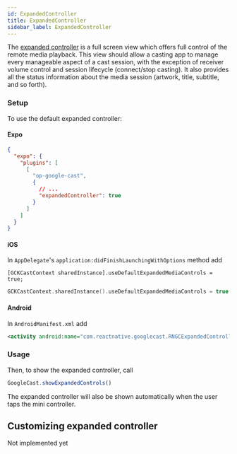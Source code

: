 ```yaml
---
id: ExpandedController
title: ExpandedController
sidebar_label: ExpandedController
---
```


The [expanded controller](https://developers.google.com/cast/docs/design_checklist/sender#sender-expanded-controller) is a full screen view which offers full control of the remote media playback. This view should allow a casting app to manage every manageable aspect of a cast session, with the exception of receiver volume control and session lifecycle (connect/stop casting). It also provides all the status information about the media session (artwork, title, subtitle, and so forth).

### Setup

To use the default expanded controller:

#### Expo

```json
{
  "expo": {
    "plugins": [
      [
        "op-google-cast",
        {
          // ...
          "expandedController": true
        }
      ]
    ]
  }
}
```

#### iOS

In `AppDelegate`'s `application:didFinishLaunchingWithOptions` method add

<!--DOCUSAURUS_CODE_TABS-->
<!--Objective-C-->

```obj-c
[GCKCastContext sharedInstance].useDefaultExpandedMediaControls = true;
```

<!--Swift-->

```swift
GCKCastContext.sharedInstance().useDefaultExpandedMediaControls = true
```

<!--END_DOCUSAURUS_CODE_TABS-->

#### Android

In `AndroidManifest.xml` add

```xml
<activity android:name="com.reactnative.googlecast.RNGCExpandedControllerActivity" />
```

### Usage

Then, to show the expanded controller, call

```js
GoogleCast.showExpandedControls()
```

The expanded controller will also be shown automatically when the user taps the mini controller.

## Customizing expanded controller

Not implemented yet

